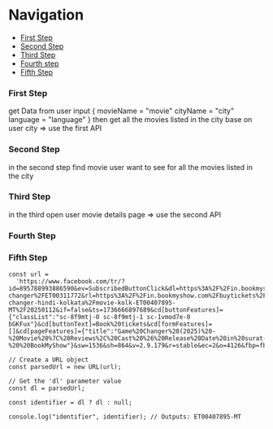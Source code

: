 # Navigation
- [First Step](#first-step)
- [Second Step](#second-step)
- [Third Step](#third-step)
- [Fourth step](#fourth-step)
- [Fifth Step](#fifth-step)

### First Step
get Data from user input 
{
    movieName = "movie"
    cityName = "city"
    language = "language"
}
then get all the movies listed in the city base on user city 
=> use the first API 
### Second Step
in the  second step find movie user want to see 
for all the movies listed in the city
### Third Step
in the third open user movie details page 
=> use the second API
### Fourth Step
### Fifth Step



<!-- ext code  -->
    const url =
      'https://www.facebook.com/tr/?id=895788993886590&ev=SubscribedButtonClick&dl=https%3A%2F%2Fin.bookmyshow.com%2Fsurat%2Fmovies%2Fgame-changer%2FET00311772&rl=https%3A%2F%2Fin.bookmyshow.com%2Fbuytickets%2Fgame-changer-hindi-kolkata%2Fmovie-kolk-ET00407895-MT%2F20250112&if=false&ts=1736666897689&cd[buttonFeatures]={"classList":"sc-8f9mtj-0 sc-8f9mtj-1 sc-1vmod7e-0 bGKFux"}&cd[buttonText]=Book%20tickets&cd[formFeatures]=[]&cd[pageFeatures]={"title":"Game%20Changer%20(2025)%20-%20Movie%20%7C%20Reviews%2C%20Cast%20%26%20Release%20Date%20in%20surat-%20%20BookMyShow"}&sw=1536&sh=864&v=2.9.179&r=stable&ec=2&o=4126&fbp=fb.1.1736063807103.526608478763752515&ler=empty&cdl=API_unavailable&it=1736666832991&coo=false&es=automatic&tm=3&rqm=GET';

    // Create a URL object
    const parsedUrl = new URL(url);

    // Get the 'dl' parameter value
    const dl = parsedUrl;

    const identifier = dl ? dl : null;

    console.log("identifier", identifier); // Outputs: ET00407895-MT